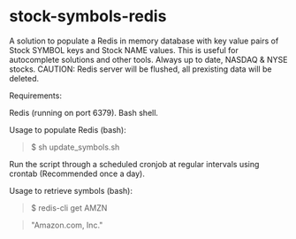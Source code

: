 # stock-symbols-redis

A solution to populate a Redis in memory database with key value pairs of Stock SYMBOL keys and Stock NAME values. This is useful for autocomplete solutions and other tools. Always up to date, NASDAQ & NYSE stocks. CAUTION: Redis server will be flushed, all prexisting data will be deleted.

Requirements: 

Redis (running on port 6379). 
Bash shell. 

Usage to populate Redis (bash):

> $ sh update_symbols.sh

Run the script through a scheduled cronjob at regular intervals using crontab (Recommended once a day).

Usage to retrieve symbols (bash):

> $ redis-cli get AMZN

> "Amazon.com, Inc."

